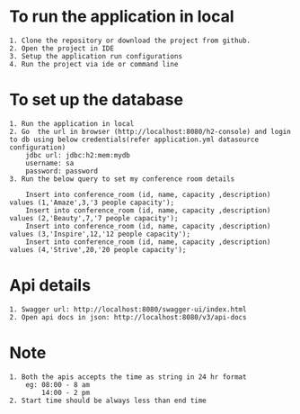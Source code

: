 # To run the application in local
    1. Clone the repository or download the project from github.
    2. Open the project in IDE
    3. Setup the application run configurations
    4. Run the project via ide or command line

# To set up the database
    1. Run the application in local
    2. Go  the url in browser (http://localhost:8080/h2-console) and login to db using below credentials(refer application.yml datasource configuration)
        jdbc url: jdbc:h2:mem:mydb
        username: sa
        password: password
    3. Run the below query to set my conference room details

        Insert into conference_room (id, name, capacity ,description) values (1,'Amaze',3,'3 people capacity');
        Insert into conference_room (id, name, capacity ,description) values (2,'Beauty',7,'7 people capacity');
        Insert into conference_room (id, name, capacity ,description) values (3,'Inspire',12,'12 people capacity');
        Insert into conference_room (id, name, capacity ,description) values (4,'Strive',20,'20 people capacity');

# Api details
    1. Swagger url: http://localhost:8080/swagger-ui/index.html
    2. Open api docs in json: http://localhost:8080/v3/api-docs

# Note
    1. Both the apis accepts the time as string in 24 hr format 
        eg: 08:00 - 8 am
            14:00 - 2 pm
    2. Start time should be always less than end time

